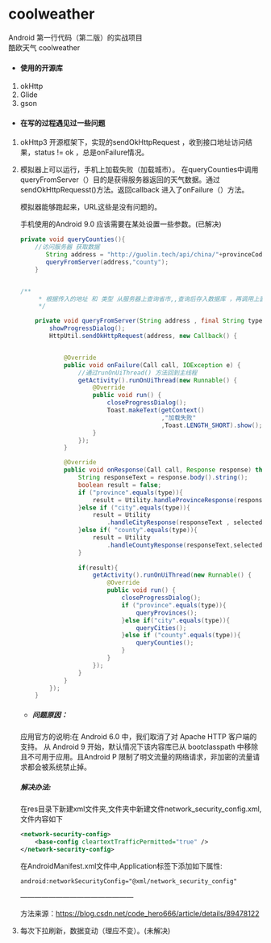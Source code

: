 # coolweather
Android 第一行代码（第二版）的实战项目
<br>
酷欧天气 coolweather
<br>

- #### 使用的开源库

1. okHttp
2. Glide
3. gson

- #### 在写的过程遇见过一些问题

1. okHttp3 开源框架下，实现的sendOkHttpRequest ，收到接口地址访问结果，status != ok ，总是onFailure情况。

2. 模拟器上可以运行，手机上加载失败（加载城市）。 在queryCounties中调用 queryFromServer（）目的是获得服务器返回的天气数据。通过sendOkHttpRequesst()方法。返回callback 进入了onFailure（）方法。

   模拟器能够跑起来，URL这些是没有问题的。

   手机使用的Android 9.0 应该需要在某处设置一些参数。(已解决)

   ```java
   private void queryCounties(){
       //访问服务器 获取数据
          String address = "http://guolin.tech/api/china/"+provinceCode + "/" + cityCode;
          queryFromServer(address,"county");
       }
   
   
   /**
        * 根据传入的地址 和 类型 从服务器上查询省市,,查询后存入数据库 ，再调用上面三个方法
        */
   
       private void queryFromServer(String address , final String type){
           showProgressDialog();
           HttpUtil.sendOkHttpRequest(address, new Callback() {
   
   
               @Override
               public void onFailure(Call call, IOException e) {
                   //通过runOnUiThread() 方法回到主线程
                   getActivity().runOnUiThread(new Runnable() {
                       @Override
                       public void run() {
                           closeProgressDialog();
                           Toast.makeText(getContext()
                                          ,"加载失败"
                                          ,Toast.LENGTH_SHORT).show();
                       }
                   });
               }
   
               @Override
               public void onResponse(Call call, Response response) throws IOException {
                   String responseText = response.body().string();
                   boolean result = false;
                   if ("province".equals(type)){
                       result = Utility.handleProvinceResponse(responseText);
                   }else if ("city".equals(type)){
                       result = Utility
                           .handleCityResponse(responseText , selectedProvince.getId());
                   }else if( "county".equals(type)){
                       result = Utility
                           .handleCountyResponse(responseText,selectedCity.getId());
                   }
                   
                   if(result){
                       getActivity().runOnUiThread(new Runnable() {
                           @Override
                           public void run() {
                               closeProgressDialog();
                               if ("province".equals(type)){
                                   queryProvinces();
                               }else if("city".equals(type)){
                                   queryCities();
                               }else if ("county".equals(type)){
                                   queryCounties();
                               }
                           }
                       });
                   }
               }
           });
       }
   
   ```

   - ##### 问题原因：

   应用官方的说明:在 Android 6.0 中，我们取消了对 Apache HTTP 客户端的支持。 从 Android 9 开始，默认情况下该内容库已从 bootclasspath 中移除且不可用于应用。且Android P 限制了明文流量的网络请求，非加密的流量请求都会被系统禁止掉。

   ##### 解决办法:

    在res目录下新建xml文件夹,文件夹中新建文件network_security_config.xml,文件内容如下 

   ```xml
   <network-security-config>
       <base-config cleartextTrafficPermitted="true" />
   </network-security-config>
   ```

    在AndroidManifest.xml文件中,Application标签下添加如下属性: 

   ```xml
   android:networkSecurityConfig="@xml/network_security_config"
   ```

   ————————————————

   方法来源：https://blog.csdn.net/code_hero666/article/details/89478122

3. 每次下拉刷新，数据变动（理应不变）。(未解决)

